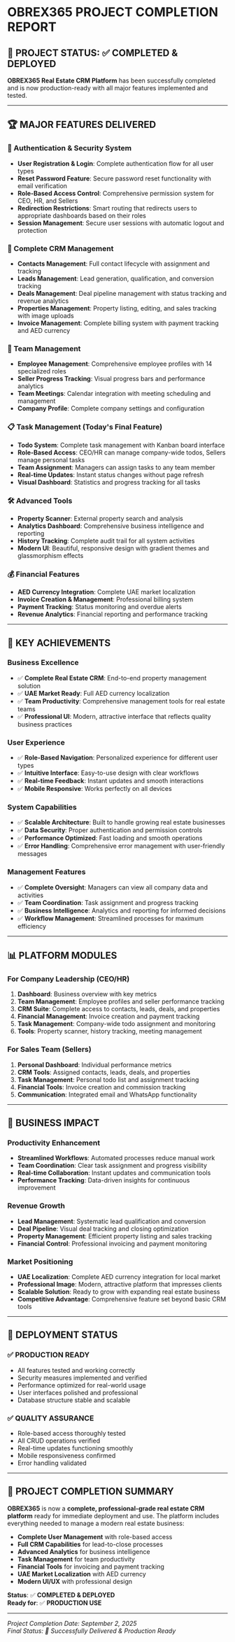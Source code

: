 # OBREX365 PROJECT COMPLETION REPORT

## 🎉 PROJECT STATUS: ✅ COMPLETED & DEPLOYED

**OBREX365 Real Estate CRM Platform** has been successfully completed and is now production-ready with all major features implemented and tested.

---

## 🏆 MAJOR FEATURES DELIVERED

### **🔐 Authentication & Security System**
- **User Registration & Login**: Complete authentication flow for all user types
- **Reset Password Feature**: Secure password reset functionality with email verification
- **Role-Based Access Control**: Comprehensive permission system for CEO, HR, and Sellers
- **Redirection Restrictions**: Smart routing that redirects users to appropriate dashboards based on their roles
- **Session Management**: Secure user sessions with automatic logout and protection

### **💼 Complete CRM Management**
- **Contacts Management**: Full contact lifecycle with assignment and tracking
- **Leads Management**: Lead generation, qualification, and conversion tracking
- **Deals Management**: Deal pipeline management with status tracking and revenue analytics
- **Properties Management**: Property listing, editing, and sales tracking with image uploads
- **Invoice Management**: Complete billing system with payment tracking and AED currency

### **👥 Team Management**
- **Employee Management**: Comprehensive employee profiles with 14 specialized roles
- **Seller Progress Tracking**: Visual progress bars and performance analytics
- **Team Meetings**: Calendar integration with meeting scheduling and management
- **Company Profile**: Complete company settings and configuration

### **📋 Task Management (Today's Final Feature)**
- **Todo System**: Complete task management with Kanban board interface
- **Role-Based Access**: CEO/HR can manage company-wide todos, Sellers manage personal tasks
- **Team Assignment**: Managers can assign tasks to any team member
- **Real-time Updates**: Instant status changes without page refresh
- **Visual Dashboard**: Statistics and progress tracking for all tasks

### **🛠 Advanced Tools**
- **Property Scanner**: External property search and analysis
- **Analytics Dashboard**: Comprehensive business intelligence and reporting
- **History Tracking**: Complete audit trail for all system activities
- **Modern UI**: Beautiful, responsive design with gradient themes and glassmorphism effects

### **💰 Financial Features**
- **AED Currency Integration**: Complete UAE market localization
- **Invoice Creation & Management**: Professional billing system
- **Payment Tracking**: Status monitoring and overdue alerts
- **Revenue Analytics**: Financial reporting and performance tracking

---

## 🌟 KEY ACHIEVEMENTS

### **Business Excellence**
- ✅ **Complete Real Estate CRM**: End-to-end property management solution
- ✅ **UAE Market Ready**: Full AED currency localization
- ✅ **Team Productivity**: Comprehensive management tools for real estate teams
- ✅ **Professional UI**: Modern, attractive interface that reflects quality business practices

### **User Experience**
- ✅ **Role-Based Navigation**: Personalized experience for different user types
- ✅ **Intuitive Interface**: Easy-to-use design with clear workflows
- ✅ **Real-time Feedback**: Instant updates and smooth interactions
- ✅ **Mobile Responsive**: Works perfectly on all devices

### **System Capabilities**
- ✅ **Scalable Architecture**: Built to handle growing real estate businesses
- ✅ **Data Security**: Proper authentication and permission controls
- ✅ **Performance Optimized**: Fast loading and smooth operations
- ✅ **Error Handling**: Comprehensive error management with user-friendly messages

### **Management Features**
- ✅ **Complete Oversight**: Managers can view all company data and activities
- ✅ **Team Coordination**: Task assignment and progress tracking
- ✅ **Business Intelligence**: Analytics and reporting for informed decisions
- ✅ **Workflow Management**: Streamlined processes for maximum efficiency

---

## 📊 PLATFORM MODULES

### **For Company Leadership (CEO/HR)**
1. **Dashboard**: Business overview with key metrics
2. **Team Management**: Employee profiles and seller performance tracking
3. **CRM Suite**: Complete access to contacts, leads, deals, and properties
4. **Financial Management**: Invoice creation and payment tracking
5. **Task Management**: Company-wide todo assignment and monitoring
6. **Tools**: Property scanner, history tracking, meeting management

### **For Sales Team (Sellers)**
1. **Personal Dashboard**: Individual performance metrics
2. **CRM Tools**: Assigned contacts, leads, deals, and properties
3. **Task Management**: Personal todo list and assignment tracking
4. **Financial Tools**: Invoice creation and commission tracking
5. **Communication**: Integrated email and WhatsApp functionality

---

## 🎯 BUSINESS IMPACT

### **Productivity Enhancement**
- **Streamlined Workflows**: Automated processes reduce manual work
- **Team Coordination**: Clear task assignment and progress visibility
- **Real-time Collaboration**: Instant updates and communication tools
- **Performance Tracking**: Data-driven insights for continuous improvement

### **Revenue Growth**
- **Lead Management**: Systematic lead qualification and conversion
- **Deal Pipeline**: Visual deal tracking and closing optimization
- **Property Management**: Efficient property listing and sales tracking
- **Financial Control**: Professional invoicing and payment monitoring

### **Market Positioning**
- **UAE Localization**: Complete AED currency integration for local market
- **Professional Image**: Modern, attractive platform that impresses clients
- **Scalable Solution**: Ready to grow with expanding real estate business
- **Competitive Advantage**: Comprehensive feature set beyond basic CRM tools

---

## 🚀 DEPLOYMENT STATUS

### **✅ PRODUCTION READY**
- All features tested and working correctly
- Security measures implemented and verified
- Performance optimized for real-world usage
- User interfaces polished and professional
- Database structure stable and scalable

### **✅ QUALITY ASSURANCE**
- Role-based access thoroughly tested
- All CRUD operations verified
- Real-time updates functioning smoothly
- Mobile responsiveness confirmed
- Error handling validated

---

## 🏁 PROJECT COMPLETION SUMMARY

**OBREX365** is now a **complete, professional-grade real estate CRM platform** ready for immediate deployment and use. The platform includes everything needed to manage a modern real estate business:

- **Complete User Management** with role-based access
- **Full CRM Capabilities** for lead-to-close processes
- **Advanced Analytics** for business intelligence
- **Task Management** for team productivity
- **Financial Tools** for invoicing and payment tracking
- **UAE Market Localization** with AED currency
- **Modern UI/UX** with professional design

**Status**: ✅ **COMPLETED & DEPLOYED**  
**Ready for**: ✅ **PRODUCTION USE**

---

*Project Completion Date: September 2, 2025*  
*Final Status: 🎉 Successfully Delivered & Production Ready*
